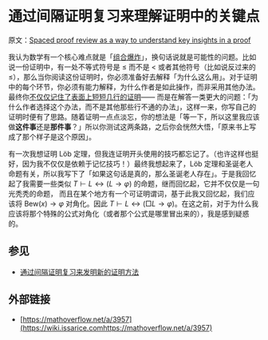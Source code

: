 # 通过间隔证明复习来理解证明中的关键点

原文：[Spaced proof review as a way to understand key insights in a proof](https://wiki.issarice.com/wiki/Spaced_proof_review_as_a_way_to_understand_key_insights_in_a_proof)

我认为数学有一个核心难点就是「[组合爆炸](https://wiki.issarice.com/wiki/Combinatorial_explosion_in_math "Combinatorial explosion in math")」，换句话说就是可能性的问题。比如说一份证明中，有一处不等式符号是 ≤ 而不是 < 或者其他符号（比如说反过来的 ≤），那么当你阅读这份证明时，你必须准备好去解释「为什么这么用」。对于证明中的每个环节，你必须有能力解释，为什么作者是如此操作，而非采用其他办法。最终你[不仅仅记住了表面上短短几行的证明](https://wiki.issarice.com/wiki/Spaced_proof_review_is_not_about_memorizing_proofs )—— 而是在解答一类更大的问题：「为什么作者选择这个办法，而不是其他那些行不通的办法」，这样一来，你写自己的证明时便有了思路。随着证明一点点淡忘，你的想法是「等一下，所以这里我应该做**这件事**还是**那件事**？」所以你测试这两条路，之后你会恍然大悟，「原来书上写成了那个样子是这个原因」。

有一次我想证明 Löb 定理，但我连证明开头使用的技巧都忘记了。（也许这样也挺好，因为我不仅仅是依赖于记忆技巧！）最终我想起来了，Löb 定理和圣诞老人命题有关，所以我写下了「如果这句话是真的，那么圣诞老人存在」。于是我回忆起了我需要一些类似 $T \vdash L \leftrightarrow (L \to \varphi)$ 的命题，继而回忆起，它并不仅仅是一句光秃秃的命题， 而且在某个地方有一个可证明谓词，基于此我又回忆起，我们应该将 $\mathrm{Bew}(x) \to \varphi$ 对角化。因此 $T \vdash L \leftrightarrow (\Box L \to \varphi)$。在这之前，对于为什么我应该将那个特殊的公式对角化（或者那个公式是哪里冒出来的），我是感到疑惑的。

## 参见

* [通过间隔证明复习来发明新的证明方法](https://wiki.issarice.com/wiki/Spaced_proof_review_as_a_way_to_invent_novel_proofs)

## 外部链接

* [https://mathoverflow.net/a/3957](https://wiki.issarice.comhttps://mathoverflow.net/a/3957)
